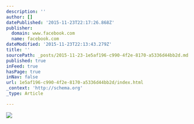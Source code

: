 ```yaml
---
description: ''
author: []
datePublished: '2015-11-23T22:17:26.868Z'
publisher:
  domain: www.facebook.com
  name: facebook.com
dateModified: '2015-11-23T22:13:43.279Z'
title: ''
sourcePath: _posts/2015-11-23-1e5af196-c990-4f2e-8170-a5336d44bb2d.md
published: true
inFeed: true
hasPage: true
inNav: false
url: 1e5af196-c990-4f2e-8170-a5336d44bb2d/index.html
_context: 'http://schema.org'
_type: Article

---
```

![](https://scontent-dfw1-1.xx.fbcdn.net/hphotos-xfa1/v/t1.0-0/p110x80/12239954_611045902369979_1500836844027001472_n.jpg?oh=c59202995df42f81f2afdb3f8a3521c9&oe=56DE63E8)
